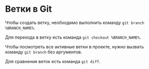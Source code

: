 # Ветки в Git 

Чтобы создать ветку, необходимо выполнить команду `git branch %BRANCH_NAME%`.

Для перехода в ветку есть команда `git checkout %BRANCH_NAME%`. 


Чтобы посмотреть все активные ветки в проекте, нужно вызвать команду `git branch` без аргументов.

Для сравнения веток есть команда `git diff`.